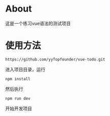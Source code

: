 # About
这是一个练习vue语法的测试项目

# 使用方法
```
https://github.com/yyTopfounder/vue-todo.git
```
进入项目目录，运行
```
npm install
```
然后执行
```
npm run dev
```
开始开发项目

